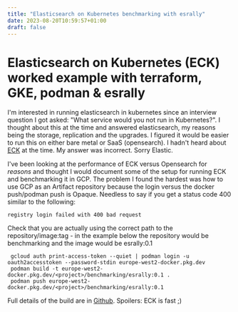 ```yaml
---
title: "Elasticsearch on Kubernetes benchmarking with esrally"
date: 2023-08-20T10:59:57+01:00
draft: false
---
```


# Elasticsearch on Kubernetes (ECK) worked example with terraform, GKE,  podman & esrally

I'm interested in running elasticsearch in kubernetes since an interview question I got asked: "What service would you not run in Kubernetes?". I thought about this at the time and answered elasticsearch, my reasons being the storage, replication and the upgrades. I figured it would be easier to run this on either bare metal or SaaS (opensearch). I hadn't heard about [ECK](https://www.elastic.co/guide/en/cloud-on-k8s/current/k8s-quickstart.html) at the time. My answer was incorrect. Sorry Elastic.

I've been looking at the performance of ECK versus Opensearch for *reasons* and thought I would document some of the setup for running ECK and benchmarking it in GCP. The problem I found the hardest was how to use GCP as an Artifact repository because the login versus the docker push/podman push is Opaque. Needless to say if you get a status code 400 similar to the following:

```
registry login failed with 400 bad request
```

Check that you are actually using the correct path to the repository/image:tag - in the example below the repository would be benchmarking and the image would be esrally:0.1
```
 gcloud auth print-access-token --quiet | podman login -u oauth2accesstoken --password-stdin europe-west2-docker.pkg.dev
 podman build -t europe-west2-docker.pkg.dev/<project>/benchmarking/esrally:0.1 .
 podman push europe-west2-docker.pkg.dev/<project>/benchmarking/esrally:0.1
```

Full details of the build are in [Github](https://github.com/tommybobbins/upgraded-broccoli). Spoilers: ECK is fast ;)
